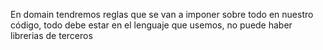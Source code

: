 En domain tendremos reglas que se van a imponer sobre todo en nuestro código, todo debe estar en el lenguaje que usemos, no puede haber librerias de terceros